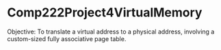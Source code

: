 # Comp222Project4VirtualMemory
Objective: To translate a virtual address to a physical address, involving a custom-sized fully associative page table.
